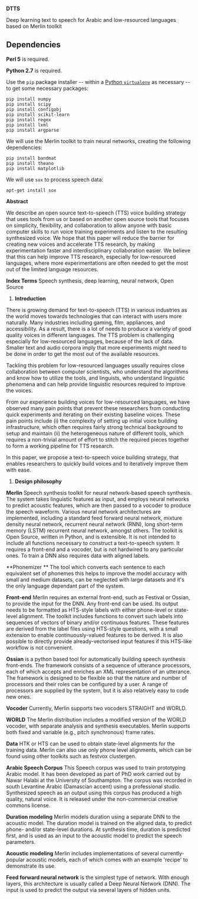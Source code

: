 **DTTS**

Deep learning text to speech for Arabic and low-resourced languages based on Merlin toolkit

## Dependencies

**Perl 5** is required.

**Python 2.7** is required.

Use the ```pip``` package installer -- within a [Python ```virtualenv```](https://virtualenv.pypa.io/en/stable/) as necessary -- to get some necessary packages:

```
pip install numpy
pip install scipy
pip install configobj
pip install scikit-learn
pip install regex
pip install lxml
pip install argparse
```

We will use the Merlin toolkit to train neural networks, creating the following dependencies:

```
pip install bandmat 
pip install theano
pip install matplotlib
```

We will use `sox` to process speech data:

```
apt-get install sox
```


**Abstract**

We describe an open source text-to-speech (TTS) voice building strategy that uses tools from us or based on another open source tools that focuses on simplicity, flexibility, and collaboration to allow anyone with basic computer skills to run voice training experiments and listen to the resulting synthesized voice. We hope that this paper will reduce the barrier for creating new voices and accelerate TTS research, by making experimentation faster and interdisciplinary collaboration easier. We believe that this can help improve TTS research, especially for low-resourced languages, where more experimentations are often needed to get the most out of the limited language resources.

**Index Terms**   Speech synthesis, deep learning, neural network, Open Source

1. **Introduction**

There is growing demand for text-to-speech (TTS) in various industries as the world moves towards technologies that can interact with users more naturally. Many industries including gaming, film, appliances, and accessibility. As a result, there is a lot of needs to produce a variety of good quality voices in different languages. The TTS problem is challenging especially for low-resourced languages, because of the lack of data. Smaller text and audio corpora imply that more experiments might need to be done in order to get the most out of the available resources.

Tackling this problem for low-resourced languages usually requires close collaboration between computer scientists, who understand the algorithms and know how to utilize the tools, and linguists, who understand linguistic phenomena and can help provide linguistic resources required to improve the voices.

From our experience building voices for low-resourced languages, we have observed many pain points that prevent these researchers from conducting quick experiments and iterating on their existing baseline voices. These pain points include (i) the complexity of setting up initial voice building infrastructure, which often requires fairly strong technical background to setup and maintain (ii) the heterogeneous nature of different tools, which requires a non-trivial amount of effort to stitch the required pieces together to form a working pipeline for TTS research.

In this paper, we propose a text-to-speech voice building strategy, that enables researchers to quickly build voices and to iteratively improve them with ease.

1. **Design philosophy**

**Merlin**   Speech synthesis toolkit for neural network-based speech synthesis. The system takes linguistic features as input, and employs neural networks to predict acoustic features, which are then passed to a vocoder to produce the speech waveform. Various neural network architectures are implemented, including a standard feed forward neural network, mixture density neural network, recurrent neural network (RNN), long short-term memory (LSTM) recurrent neural network, amongst others. The toolkit is Open Source, written in Python, and is extensible. It is not intended to include all functions necessary to construct a text-to-speech system. It requires a front-end and a vocoder, but is not hardwired to any particular ones. To train a DNN also requires data with aligned labels.

**Phonemizer       ** The tool which converts each sentence to each equivalent set of phonemes this helps to improve the model accuracy with small and medium datasets, can be neglected with large datasets and it&#39;s the only language dependant part of the system.

**Front-end**  Merlin requires an external front-end, such as Festival or Ossian, to provide the input for the DNN. Any front-end can be used. Its output needs to be formatted as HTS-style labels with either phone-level or state-level alignment. The toolkit includes functions to convert such labels into sequences of vectors of binary and/or continuous features. These features are derived from the label files using HTS-style questions, with a small extension to enable continuously-valued features to be derived. It is also possible to directly provide already-vectorised input features if this HTS-like workflow is not convenient.

**Ossian**   is a python based tool for automatically building speech synthesis front-ends. The framework consists of a sequence of utterance processors, each of which accepts and enriches an XML representation of an utterance. The framework is designed to be flexible so that the nature and  number of processors and their roles can be configured by a user. A range of processors are supplied by the system, but it is also relatively easy to code new ones.

**Vocoder**  Currently, Merlin supports two vocoders STRAIGHT and WORLD.

**WORLD**   The Merlin distribution includes a modified version of the WORLD vocoder, with separate analysis and synthesis executables. Merlin supports both fixed and variable (e.g., pitch synchronous) frame rates.

**Data**   HTK or HTS can be used to obtain state-level alignments for the training data. Merlin can also use only phone level alignments, which can be found using other toolkits such as festvox clustergen.

**Arabic Speech Corpus**   This Speech corpus was used to train prototyping Arabic model. It has been developed as part of PhD work carried out by Nawar Halabi at the University of Southampton. The corpus was recorded in south Levantine Arabic (Damascian accent) using a professional studio. Synthesized speech as an output using this corpus has produced a high quality, natural voice. It is released under the non-commercial creative commons license.

**Duration modeling**  Merlin models duration using a separate DNN to the acoustic model. The duration model is trained on the aligned data, to predict phone- and/or state-level durations. At synthesis time, duration is predicted first, and is used as an input to the acoustic model to predict the speech parameters.

**Acoustic modeling**   Merlin includes implementations of several currently-popular acoustic models, each of which comes with an example &#39;recipe&#39; to demonstrate its use.

**Feed forward neural network** is the simplest type of network. With enough layers, this architecture is usually called a Deep Neural Network (DNN). The input is used to predict the output via several layers of hidden units.
